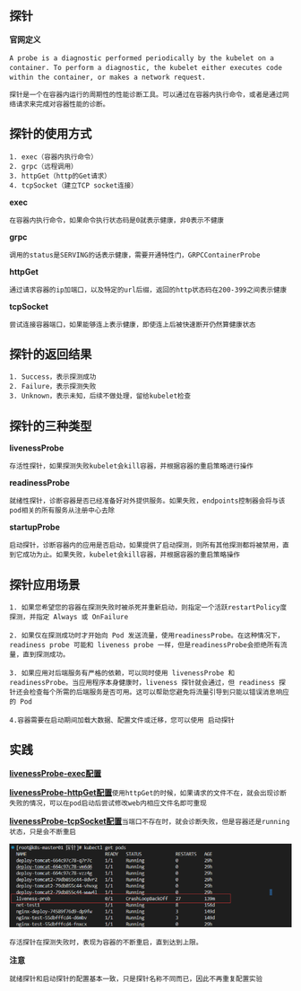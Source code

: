 ## 探针

**官网定义**

`
A probe is a diagnostic performed periodically by the kubelet on a container. To perform a diagnostic, the kubelet either executes code within the container, or makes a network request.
`

`
探针是一个在容器内运行的周期性的性能诊断工具。可以通过在容器内执行命令，或者是通过网络请求来完成对容器性能的诊断。
`

## 探针的使用方式

    1. exec（容器内执行命令）
    2. grpc（远程调用）
    3. httpGet（http的Get请求）
    4. tcpSocket（建立TCP socket连接）

**exec**

`
在容器内执行命令，如果命令执行状态码是0就表示健康，非0表示不健康
`


**grpc**

`
调用的status是SERVING的话表示健康，需要开通特性门，GRPCContainerProbe 
`

**httpGet**

`
通过请求容器的ip加端口，以及特定的url后缀，返回的http状态码在200-399之间表示健康
`

**tcpSocket**

`
尝试连接容器端口，如果能够连上表示健康，即使连上后被快速断开仍然算健康状态
`

## 探针的返回结果

    1. Success，表示探测成功
    2. Failure，表示探测失败
    3. Unknown，表示未知，后续不做处理，留给kubelet检查


## 探针的三种类型

 **livenessProbe**
 
 `
 存活性探针，如果探测失败kubelet会kill容器，并根据容器的重启策略进行操作
 `

**readinessProbe**
    
`
就绪性探针，诊断容器是否已经准备好对外提供服务。如果失败，endpoints控制器会将与该pod相关的所有服务从注册中心去除
`

**startupProbe**

`启动探针，诊断容器内的应用是否启动，如果提供了启动探测，则所有其他探测都将被禁用，直到它成功为止。如果失败，kubelet会kill容器，并根据容器的重启策略操作
`

## 探针应用场景

    1. 如果您希望您的容器在探测失败时被杀死并重新启动，则指定一个活跃restartPolicy度探测，并指定 Always 或 OnFailure

    2. 如果仅在探测成功时才开始向 Pod 发送流量，使用readinessProbe。在这种情况下，readiness probe 可能和 liveness probe 一样，但是readinessProbe会拒绝所有流量，直到探测成功。

    3. 如果应用对后端服务有严格的依赖，可以同时使用 livenessProbe 和 readinessProbe。当应用程序本身健康时，liveness 探针就会通过，但 readiness 探针还会检查每个所需的后端服务是否可用。这可以帮助您避免将流量引导到只能以错误消息响应的 Pod

    4.容器需要在启动期间加载大数据、配置文件或迁移，您可以使用 启动探针


## 实践


[**livenessProbe-exec配置**](https://github.com/xxjwwf/kubernetes/blob/main/doc-yaml/web/%E6%8E%A2%E9%92%88/liveness-exec.yaml)



[**livenessProbe-httpGet配置**](https://github.com/xxjwwf/kubernetes/blob/main/doc-yaml/web/%E6%8E%A2%E9%92%88/liveness-httpGet.yaml)`使用httpGet的时候，如果请求的文件不在，就会出现诊断失败的情况，可以在pod启动后尝试修改web内相应文件名即可重现`


[**livenessProbe-tcpSocket配置**](https://github.com/xxjwwf/kubernetes/blob/main/doc-yaml/web/%E6%8E%A2%E9%92%88/liveness-tcpSocket.yaml)`当端口不存在时，就会诊断失败，但是容器还是running状态，只是会不断重启`


![存活探针](https://github.com/xxjwwf/kubernetes/blob/main/static/img/%E5%AD%98%E6%B4%BB%E6%8E%A2%E9%92%88.png)

`
存活探针在探测失败时，表现为容器的不断重启，直到达到上限。
`

**注意**

`
就绪探针和启动探针的配置基本一致，只是探针名称不同而已，因此不再重复配置实验
`
